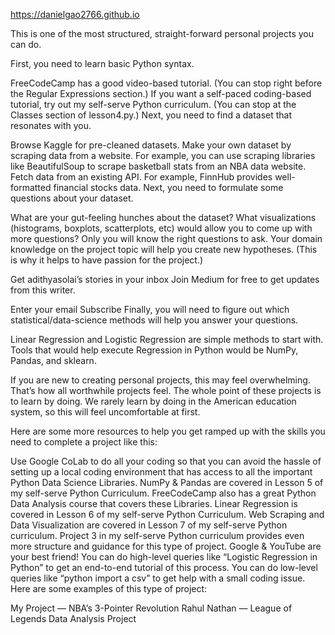 https://danielgao2766.github.io

This is one of the most structured, straight-forward personal projects you can do.

First, you need to learn basic Python syntax.

FreeCodeCamp has a good video-based tutorial. (You can stop right before the Regular Expressions section.)
If you want a self-paced coding-based tutorial, try out my self-serve Python curriculum. (You can stop at the Classes section of lesson4.py.)
Next, you need to find a dataset that resonates with you.

Browse Kaggle for pre-cleaned datasets.
Make your own dataset by scraping data from a website. For example, you can use scraping libraries like BeautifulSoup to scrape basketball stats from an NBA data website.
Fetch data from an existing API. For example, FinnHub provides well-formatted financial stocks data.
Next, you need to formulate some questions about your dataset.

What are your gut-feeling hunches about the dataset?
What visualizations (histograms, boxplots, scatterplots, etc) would allow you to come up with more questions?
Only you will know the right questions to ask. Your domain knowledge on the project topic will help you create new hypotheses. (This is why it helps to have passion for the project.)

Get adithyasolai’s stories in your inbox
Join Medium for free to get updates from this writer.

Enter your email
Subscribe
Finally, you will need to figure out which statistical/data-science methods will help you answer your questions.

Linear Regression and Logistic Regression are simple methods to start with.
Tools that would help execute Regression in Python would be NumPy, Pandas, and sklearn.

If you are new to creating personal projects, this may feel overwhelming. That’s how all worthwhile projects feel. The whole point of these projects is to learn by doing. We rarely learn by doing in the American education system, so this will feel uncomfortable at first.

Here are some more resources to help you get ramped up with the skills you need to complete a project like this:

Use Google CoLab to do all your coding so that you can avoid the hassle of setting up a local coding environment that has access to all the important Python Data Science Libraries.
NumPy & Pandas are covered in Lesson 5 of my self-serve Python Curriculum. FreeCodeCamp also has a great Python Data Analysis course that covers these Libraries.
Linear Regression is covered in Lesson 6 of my self-serve Python Curriculum.
Web Scraping and Data Visualization are covered in Lesson 7 of my self-serve Python curriculum.
Project 3 in my self-serve Python curriculum provides even more structure and guidance for this type of project.
Google & YouTube are your best friend! You can do high-level queries like “Logistic Regression in Python” to get an end-to-end tutorial of this process. You can do low-level queries like “python import a csv” to get help with a small coding issue.
Here are some examples of this type of project:

My Project — NBA’s 3-Pointer Revolution
Rahul Nathan — League of Legends Data Analysis Project
